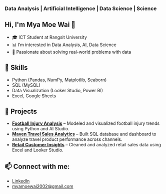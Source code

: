 ### Data Analysis | Artificial Intelligence | Data Science | Science 


## Hi, I'm Mya Moe Wai 👋
- 🎓 ICT Student at Rangsit University
- 📊 I’m interested in Data Analysis, AI, Data Science
- 🚀 Passionate about solving real-world problems with data

## 🧠 Skills
- Python (Pandas, NumPy, Matplotlib, Seaborn)
- SQL (MySQL)
- Data Visualization (Looker Studio, Power BI)
- Excel, Google Sheets

## 📂 Projects
- **[Football Injury Analysis](https://github.com/MyaMoeWai/football-injury-analysis)** – Modeled and visualized football injury trends using Python and AI Studio.
- **[Maven Travel Sales Analytics](https://github.com/MyaMoeWai/maven-travel-sales)** – Built SQL database and dashboard to analyze travel product performance across channels.
- **[Retail Customer Insights](https://github.com/MyaMoeWai/retail-insights)** – Cleaned and analyzed retail sales data using Excel and Looker Studio.

## 📫 Connect with me:
- [LinkedIn](http://linkedin.com/in/myamoewai)
-  myamoewai2002@gmail.com





